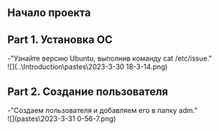 ## Начало проекта
## Part 1. Установка ОС
-"Узнайте версию Ubuntu, выполнив команду cat /etc/issue."<br>
![](..\Introduction\pastes\2023-3-30 18-3-14.png)
## Part 2. Создание пользователя
-"Создаем пользователя и добавляем его в папку adm."<br>
![](pastes\2023-3-31 0-56-7.png)